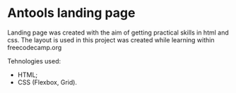 # Antools landing page

Landing page was created with the aim of getting practical skills in html and css. The layout is used in this project was created while learning within freecodecamp.org

Tehnologies used:
  * HTML;
  * CSS (Flexbox, Grid).
 

